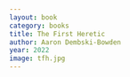 ```yaml
---
layout: book
category: books
title: The First Heretic
author: Aaron Dembski-Bowden
year: 2022
image: tfh.jpg
---
```

